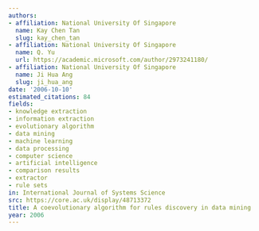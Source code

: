 ```yaml
---
authors:
- affiliation: National University Of Singapore
  name: Kay Chen Tan
  slug: kay_chen_tan
- affiliation: National University Of Singapore
  name: Q. Yu
  url: https://academic.microsoft.com/author/2973241180/
- affiliation: National University Of Singapore
  name: Ji Hua Ang
  slug: ji_hua_ang
date: '2006-10-10'
estimated_citations: 84
fields:
- knowledge extraction
- information extraction
- evolutionary algorithm
- data mining
- machine learning
- data processing
- computer science
- artificial intelligence
- comparison results
- extractor
- rule sets
in: International Journal of Systems Science
src: https://core.ac.uk/display/48713372
title: A coevolutionary algorithm for rules discovery in data mining
year: 2006
---
```

